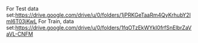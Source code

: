 For Test data set:https://drive.google.com/drive/u/0/folders/1jPRKGeTaaRm4QyKrhubY2ImI6T03jKwL
For Train, data set:https://drive.google.com/drive/u/0/folders/1fqOTzEkWYkI0frfSnElbrZaVaVL-CNFM
